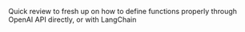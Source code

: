 Quick review to fresh up on how to define functions properly through OpenAI API directly, or with LangChain
